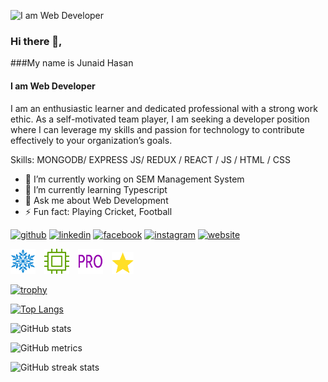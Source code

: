 ![I am Web Developer](https://scontent.fdac24-1.fna.fbcdn.net/v/t39.30808-6/377781691_3575026936151350_4803083395900630887_n.png?stp=dst-jpg&_nc_cat=100&ccb=1-7&_nc_sid=5f2048&_nc_eui2=AeHurSG20B7OT1ZnsVgbw8-N2TmoOr38AqbZOag6vfwCppiM5cUU02nnENVDU--8-uOFwkwR7XU9oFY8kj-WBrFe&_nc_ohc=P5hoE8v2IrgQ7kNvgGF5tcp&_nc_ht=scontent.fdac24-1.fna&oh=00_AYBUJjJsUNoMthF50hn1BBOTbDedgAunAFCuFvna0T8mFg&oe=665F1228)
### Hi there 👋,
###My name is Junaid Hasan
#### I am Web Developer


I am an enthusiastic learner and dedicated professional with a strong work ethic. As a self-motivated team player, I am seeking a developer position where I can leverage my skills and passion for technology to contribute effectively to your organization’s goals.

Skills: MONGODB/ EXPRESS JS/ REDUX / REACT / JS / HTML / CSS

- 🔭 I’m currently working on SEM Management System 
- 🌱 I’m currently learning Typescript 
- 💬 Ask me about Web Development 
- ⚡ Fun fact: Playing Cricket, Football 


[<img src='https://cdn.jsdelivr.net/npm/simple-icons@3.0.1/icons/github.svg' alt='github' height='40'>](https://github.com/JUNAIDHASAN75)  [<img src='https://cdn.jsdelivr.net/npm/simple-icons@3.0.1/icons/linkedin.svg' alt='linkedin' height='40'>](https://www.linkedin.com/in/junaid-hasan-7a05b117b/)  [<img src='https://cdn.jsdelivr.net/npm/simple-icons@3.0.1/icons/facebook.svg' alt='facebook' height='40'>](https://www.facebook.com/100009322376580)  [<img src='https://cdn.jsdelivr.net/npm/simple-icons@3.0.1/icons/instagram.svg' alt='instagram' height='40'>](https://www.instagram.com/spiderss907/)  [<img src='https://cdn.jsdelivr.net/npm/simple-icons@3.0.1/icons/icloud.svg' alt='website' height='40'>](https://66575a6af499d1008b237f16--clinquant-bavarois-58130a.netlify.app/)  

<a href='https://archiveprogram.github.com/'><img src='https://raw.githubusercontent.com/acervenky/animated-github-badges/master/assets/acbadge.gif' width='40' height='40'></a> <a href='https://docs.github.com/en/developers'><img src='https://raw.githubusercontent.com/acervenky/animated-github-badges/master/assets/devbadge.gif' width='40' height='40'></a> <a href='https://github.com/pricing'><img src='https://raw.githubusercontent.com/acervenky/animated-github-badges/master/assets/pro.gif' width='40' height='40'></a> <a href='https://stars.github.com/'><img src='https://raw.githubusercontent.com/acervenky/animated-github-badges/master/assets/starbadge.gif' width='35' height='35'></a> 

[![trophy](https://github-profile-trophy.vercel.app/?username=JUNAIDHASAN75)](https://github.com/ryo-ma/github-profile-trophy)

[![Top Langs](https://github-readme-stats.vercel.app/api/top-langs/?username=JUNAIDHASAN75)](https://github.com/anuraghazra/github-readme-stats)

![GitHub stats](https://github-readme-stats.vercel.app/api?username=JUNAIDHASAN75&show_icons=true)  

![GitHub metrics](https://metrics.lecoq.io/JUNAIDHASAN75)  

![GitHub streak stats](https://streak-stats.demolab.com/?user=JUNAIDHASAN75)  



